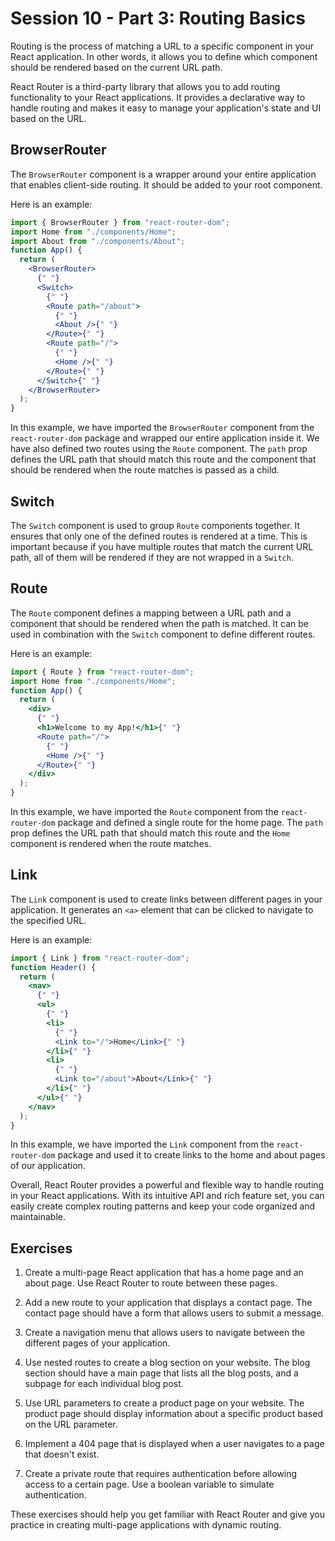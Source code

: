 # Session 10 - Part 3: Routing Basics

Routing is the process of matching a URL to a specific component in your React application. In other words, it allows you to define which component should be rendered based on the current URL path.

React Router is a third-party library that allows you to add routing functionality to your React applications. It provides a declarative way to handle routing and makes it easy to manage your application's state and UI based on the URL.

## BrowserRouter

The `BrowserRouter` component is a wrapper around your entire application that enables client-side routing. It should be added to your root component.

Here is an example:

```jsx
import { BrowserRouter } from "react-router-dom";
import Home from "./components/Home";
import About from "./components/About";
function App() {
  return (
    <BrowserRouter>
      {" "}
      <Switch>
        {" "}
        <Route path="/about">
          {" "}
          <About />{" "}
        </Route>{" "}
        <Route path="/">
          {" "}
          <Home />{" "}
        </Route>{" "}
      </Switch>{" "}
    </BrowserRouter>
  );
}
```

In this example, we have imported the `BrowserRouter` component from the `react-router-dom` package and wrapped our entire application inside it. We have also defined two routes using the `Route` component. The `path` prop defines the URL path that should match this route and the component that should be rendered when the route matches is passed as a child.

## Switch

The `Switch` component is used to group `Route` components together. It ensures that only one of the defined routes is rendered at a time. This is important because if you have multiple routes that match the current URL path, all of them will be rendered if they are not wrapped in a `Switch`.

## Route

The `Route` component defines a mapping between a URL path and a component that should be rendered when the path is matched. It can be used in combination with the `Switch` component to define different routes.

Here is an example:

```jsx
import { Route } from "react-router-dom";
import Home from "./components/Home";
function App() {
  return (
    <div>
      {" "}
      <h1>Welcome to my App!</h1>{" "}
      <Route path="/">
        {" "}
        <Home />{" "}
      </Route>{" "}
    </div>
  );
}
```

In this example, we have imported the `Route` component from the `react-router-dom` package and defined a single route for the home page. The `path` prop defines the URL path that should match this route and the `Home` component is rendered when the route matches.

## Link

The `Link` component is used to create links between different pages in your application. It generates an `<a>` element that can be clicked to navigate to the specified URL.

Here is an example:

```jsx
import { Link } from "react-router-dom";
function Header() {
  return (
    <nav>
      {" "}
      <ul>
        {" "}
        <li>
          {" "}
          <Link to="/">Home</Link>{" "}
        </li>{" "}
        <li>
          {" "}
          <Link to="/about">About</Link>{" "}
        </li>{" "}
      </ul>{" "}
    </nav>
  );
}
```

In this example, we have imported the `Link` component from the `react-router-dom` package and used it to create links to the home and about pages of our application.

Overall, React Router provides a powerful and flexible way to handle routing in your React applications. With its intuitive API and rich feature set, you can easily create complex routing patterns and keep your code organized and maintainable.

## Exercises

1.  Create a multi-page React application that has a home page and an about page. Use React Router to route between these pages.
    
2.  Add a new route to your application that displays a contact page. The contact page should have a form that allows users to submit a message.
    
3.  Create a navigation menu that allows users to navigate between the different pages of your application.
    
4.  Use nested routes to create a blog section on your website. The blog section should have a main page that lists all the blog posts, and a subpage for each individual blog post.
    
5.  Use URL parameters to create a product page on your website. The product page should display information about a specific product based on the URL parameter.
    
6.  Implement a 404 page that is displayed when a user navigates to a page that doesn't exist.
    
7.  Create a private route that requires authentication before allowing access to a certain page. Use a boolean variable to simulate authentication.
    

These exercises should help you get familiar with React Router and give you practice in creating multi-page applications with dynamic routing.